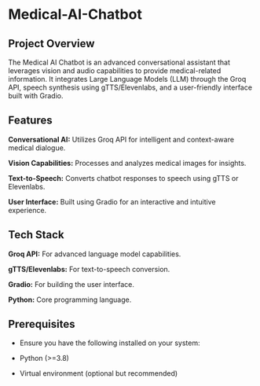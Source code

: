 # Medical-AI-Chatbot
## Project Overview

The Medical AI Chatbot is an advanced conversational assistant that leverages vision and audio capabilities to provide medical-related information. It integrates Large Language Models (LLM) through the Groq API, speech synthesis using gTTS/Elevenlabs, and a user-friendly interface built with Gradio.

## Features

**Conversational AI:** Utilizes Groq API for intelligent and context-aware medical dialogue.

**Vision Capabilities:** Processes and analyzes medical images for insights.

**Text-to-Speech:** Converts chatbot responses to speech using gTTS or Elevenlabs.

**User Interface:** Built using Gradio for an interactive and intuitive experience.

## Tech Stack

**Groq API:** For advanced language model capabilities.

**gTTS/Elevenlabs:** For text-to-speech conversion.

**Gradio:** For building the user interface.

**Python:** Core programming language.

## Prerequisites

- Ensure you have the following installed on your system:

- Python (>=3.8)

- Virtual environment (optional but recommended)

